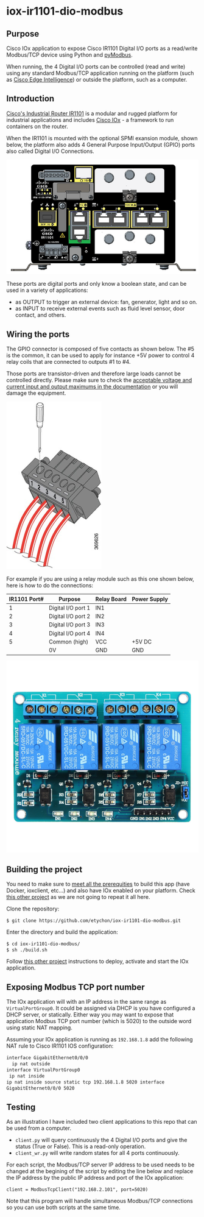 # iox-ir1101-dio-modbus

## Purpose

Cisco IOx application to expose Cisco IR1101 Digital I/O ports as a read/write Modbus/TCP device using Python and [pyModbus](https://github.com/riptideio/pymodbus).

When running, the 4 Digital I/O ports can be controlled (read and write) using any standard Modbus/TCP application running on the platform (such as [Cisco Edge Intelligence](https://www.cisco.com/c/en/us/solutions/internet-of-things/edge-intelligence.html)) or outside the platform, such as a computer.

## Introduction

[Cisco's Industrial Router IR1101](https://www.cisco.com/c/en/us/products/routers/1100-series-industrial-integrated-services-routers/index.html) is a modular and rugged platform for industrial applications and includes [Cisco IOx](https://developer.cisco.com/docs/iox/) - a framework to run containers on the router.

When the IR1101 is mounted with the optional SPMI exansion module, shown below, the platform also adds 4 General Purpose Input/Output (GPIO) ports also called Digital I/O Connections.

![](images/IR1101-w-SPMI.jpg)

These ports are digital ports and only know a boolean state, and can be used in a variety of applications:

* as OUTPUT to trigger an external device: fan, generator, light and so on.
* as INPUT to receive external events such as fluid level sensor, door contact, and others.

## Wiring the ports

The GPIO connector is composed of five contacts as shown below. The #5 is the common, it can be used to apply for instance +5V power to control 4 relay coils that are connected to outputs #1 to #4.

Those ports are transistor-driven and therefore large loads cannot be controlled directly. Please make sure to check the [acceptable voltage and current input and output maximums in the documentation](https://www.cisco.com/c/en/us/td/docs/routers/access/1101/b_IR1101HIG/b_IR1101HIG_chapter_01.html) or you will damage the equipment.

![](images/GPIO-ports.jpg)

For example if you are using a relay module such as this one shown below, here is how to do the connections:

| IR1101 Port# | Purpose            | Relay Board  | Power Supply |
|--------------|--------------------|--------------|--------------|
| 1            | Digital I/O port 1 | IN1 |        |              |
| 2            | Digital I/O port 2 | IN2 |        |              |
| 3            | Digital I/O port 3 | IN3 |        |              |
| 4            | Digital I/O port 4 | IN4 |        |              |
| 5            | Common (high)      | VCC | +5V DC |              |
|              | 0V                 | GND | GND    |              |

![](images/relay-module.jpg)

## Building the project

You need to make sure to [meet all the prerequities](https://github.com/etychon/iox-ir1101-dio-read) to build this app (have Docker, ioxclient, etc...) and also have IOx enabled on your platform. Check [this other project](https://github.com/etychon/iox-ir1101-dio-read) as we are not going to repeat it all here.

Clone the repository:

```
$ git clone https://github.com/etychon/iox-ir1101-dio-modbus.git
```

Enter the directory and build the application:

```
$ cd iox-ir1101-dio-modbus/
$ sh ./build.sh
```

Follow [this other project](https://github.com/etychon/iox-ir1101-dio-read) instructions to deploy, activate and start the IOx application.

## Exposing Modbus TCP port number

The IOx application will with an IP address in the same range as `VirtualPortGroup0`. It could be assigned via DHCP is you have configured a DHCP server, or statically. Either way you may want to expose that application Modbus TCP port number (which is 5020) to the outside word using static NAT mapping.

Assuming your IOx application is running as `192.168.1.8` add the following NAT rule to Cisco IR1101 IOS configuration:

```
interface GigabitEthernet0/0/0
  ip nat outside
interface VirtualPortGroup0
 ip nat inside
ip nat inside source static tcp 192.168.1.8 5020 interface GigabitEthernet0/0/0 5020
```

## Testing

As an illustration I have included two client applications to this repo that can be used from a computer.

* `client.py` will query continuously the 4 Digital I/O ports and give the status (True or False). This is a read-only operation.
* `client_wr.py` will write random states for all 4 ports continuously.

For each script, the Modbus/TCP server IP address to be used needs to be changed at the begining of the script by editing the line below and replace the IP address by the public IP address and port of the IOx application:

```
client = ModbusTcpClient("192.168.2.101", port=5020)
```

Note that this program will handle simultaneous Modbus/TCP connections so you can use both scripts at the same time.
